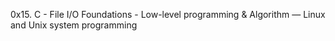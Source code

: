 0x15. C - File I/O
 Foundations - Low-level programming & Algorithm ― Linux and Unix system programming

